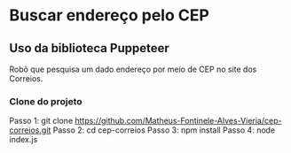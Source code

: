 # Buscar endereço pelo CEP

## Uso da biblioteca Puppeteer

Robô que pesquisa um dado endereço por meio de CEP no site dos Correios.


### Clone do projeto

Passo 1: git clone https://github.com/Matheus-Fontinele-Alves-Vieria/cep-correios.git
Passo 2: cd cep-correios
Passo 3: npm install
Passo 4: node index.js
